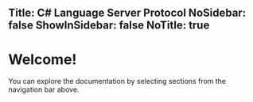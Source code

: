 Title: C# Language Server Protocol
NoSidebar: false
ShowInSidebar: false
NoTitle: true
---

# Welcome!

You can explore the documentation by selecting sections from the navigation bar above.
